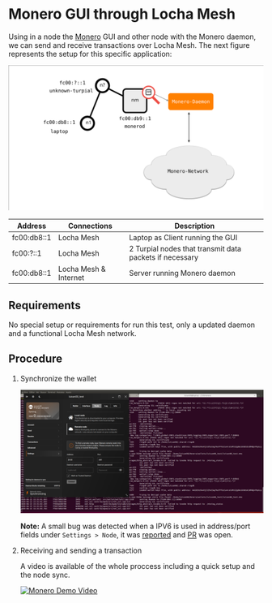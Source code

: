 # Monero GUI through Locha Mesh

Using in a node the [Monero] GUI and other node with the Monero daemon, we can send and receive transactions over Locha Mesh. The next figure represents the setup for this specific application:

![demo_monero](../../pics/demo_monero.svg)

| Address     | Connections | Description                                            |
|-------------|-------------|--------------------------------------------------------|
| fc00:db8::1 | Locha Mesh  | Laptop as Client running the GUI                       |
| fc00:?::1   | Locha Mesh  |2 Turpial nodes that transmit data packets if necessary |
| fc00:db8::1 | Locha Mesh & Internet | Server running Monero daemon                 |

## Requirements

No special setup or requirements for run this test, only a updated daemon and a functional Locha Mesh network.

## Procedure

1. Synchronize the wallet

   ![Monero GUI](../../pics/monero_gui.png)

   **Note:** A small bug was detected when a IPV6 is used in address/port fields under `Settings > Node`, it was [reported] and [PR] was open.

2. Receiving and sending a transaction

   A video is available of the whole proccess including a quick setup and the node sync.

   [![Monero Demo Video](https://img.youtube.com/vi/pe9Buhp9OD8/0.jpg)](https://www.youtube.com/watch?v=pe9Buhp9OD8)



[Monero]: https://web.getmonero.org/
[reported]: https://github.com/monero-project/monero-gui/issues/2971
[PR]: https://github.com/monero-project/monero-gui/pull/2973